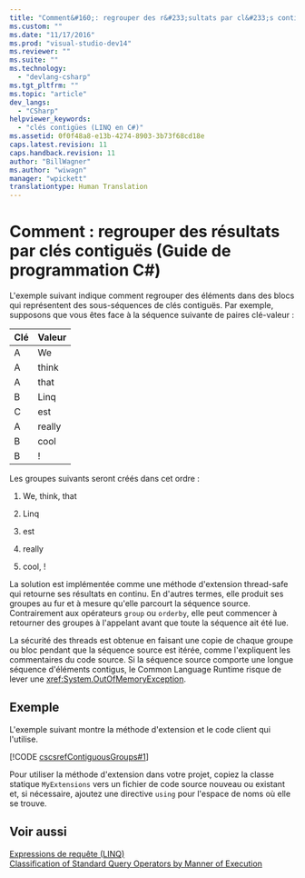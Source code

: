 ```yaml
---
title: "Comment&#160;: regrouper des r&#233;sultats par cl&#233;s contigu&#235;s (Guide de programmation&#160;C#) | Microsoft Docs"
ms.custom: ""
ms.date: "11/17/2016"
ms.prod: "visual-studio-dev14"
ms.reviewer: ""
ms.suite: ""
ms.technology: 
  - "devlang-csharp"
ms.tgt_pltfrm: ""
ms.topic: "article"
dev_langs: 
  - "CSharp"
helpviewer_keywords: 
  - "clés contigües (LINQ en C#)"
ms.assetid: 0f0f48a8-e13b-4274-8903-3b73f68cd18e
caps.latest.revision: 11
caps.handback.revision: 11
author: "BillWagner"
ms.author: "wiwagn"
manager: "wpickett"
translationtype: Human Translation
---
```

# Comment&#160;: regrouper des r&#233;sultats par cl&#233;s contigu&#235;s (Guide de programmation&#160;C#)
L'exemple suivant indique comment regrouper des éléments dans des blocs qui représentent des sous\-séquences de clés contiguës.  Par exemple, supposons que vous êtes face à la séquence suivante de paires clé\-valeur :  
  
|Clé|Valeur|  
|---------|------------|  
|A|We|  
|A|think|  
|A|that|  
|B|Linq|  
|C|est|  
|A|really|  
|B|cool|  
|B|\!|  
  
 Les groupes suivants seront créés dans cet ordre :  
  
1.  We, think, that  
  
2.  Linq  
  
3.  est  
  
4.  really  
  
5.  cool, \!  
  
 La solution est implémentée comme une méthode d'extension thread\-safe qui retourne ses résultats en continu.  En d'autres termes, elle produit ses groupes au fur et à mesure qu'elle parcourt la séquence source.  Contrairement aux opérateurs `group` ou `orderby`, elle peut commencer à retourner des groupes à l'appelant avant que toute la séquence ait été lue.  
  
 La sécurité des threads est obtenue en faisant une copie de chaque groupe ou bloc pendant que la séquence source est itérée, comme l'expliquent les commentaires du code source.  Si la séquence source comporte une longue séquence d'éléments contigus, le Common Language Runtime risque de lever une <xref:System.OutOfMemoryException>.  
  
## Exemple  
 L'exemple suivant montre la méthode d'extension et le code client qui l'utilise.  
  
 [!CODE [cscsrefContiguousGroups#1](../CodeSnippet/VS_Snippets_VBCSharp/cscsrefContiguousGroups#1)]  
  
 Pour utiliser la méthode d'extension dans votre projet, copiez la classe statique `MyExtensions` vers un fichier de code source nouveau ou existant et, si nécessaire, ajoutez une directive `using` pour l'espace de noms où elle se trouve.  
  
## Voir aussi  
 [Expressions de requête \(LINQ\)](../../../csharp/programming-guide/linq-query-expressions/index.md)   
 [Classification of Standard Query Operators by Manner of Execution](../../../visual-basic/programming-guide/concepts/linq/classification-of-standard-query-operators-by-manner-of-execution.md)